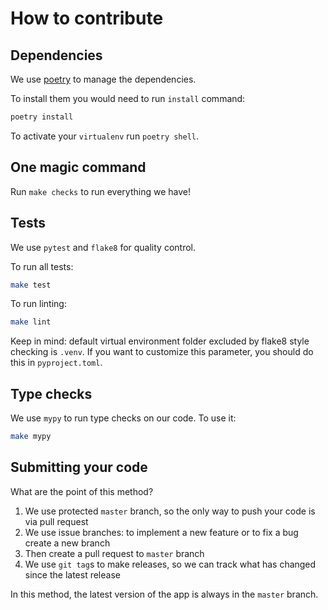 # How to contribute


## Dependencies

We use [poetry](https://github.com/python-poetry/poetry) to manage the dependencies.

To install them you would need to run `install` command:

```bash
poetry install
```

To activate your `virtualenv` run `poetry shell`.


## One magic command

Run `make checks` to run everything we have!


## Tests

We use `pytest` and `flake8` for quality control.

To run all tests:

```bash
make test
```

To run linting:

```bash
make lint
```
Keep in mind: default virtual environment folder excluded by flake8 style checking is `.venv`.
If you want to customize this parameter, you should do this in `pyproject.toml`.


## Type checks

We use `mypy` to run type checks on our code.
To use it:

```bash
make mypy
```


## Submitting your code

What are the point of this method?

1. We use protected `master` branch,
   so the only way to push your code is via pull request
2. We use issue branches: to implement a new feature or to fix a bug
   create a new branch
3. Then create a pull request to `master` branch
4. We use `git tag`s to make releases, so we can track what has changed
   since the latest release

In this method, the latest version of the app is always in the `master` branch.
